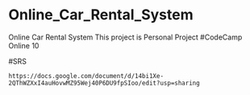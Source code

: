 # Online_Car_Rental_System
Online Car Rental System This project is Personal Project #CodeCamp Online 10


#SRS
```
https://docs.google.com/document/d/14bi1Xe-2QThWZXxI4auHovwMZ95Wej40P6DU9fpSIoo/edit?usp=sharing
```



